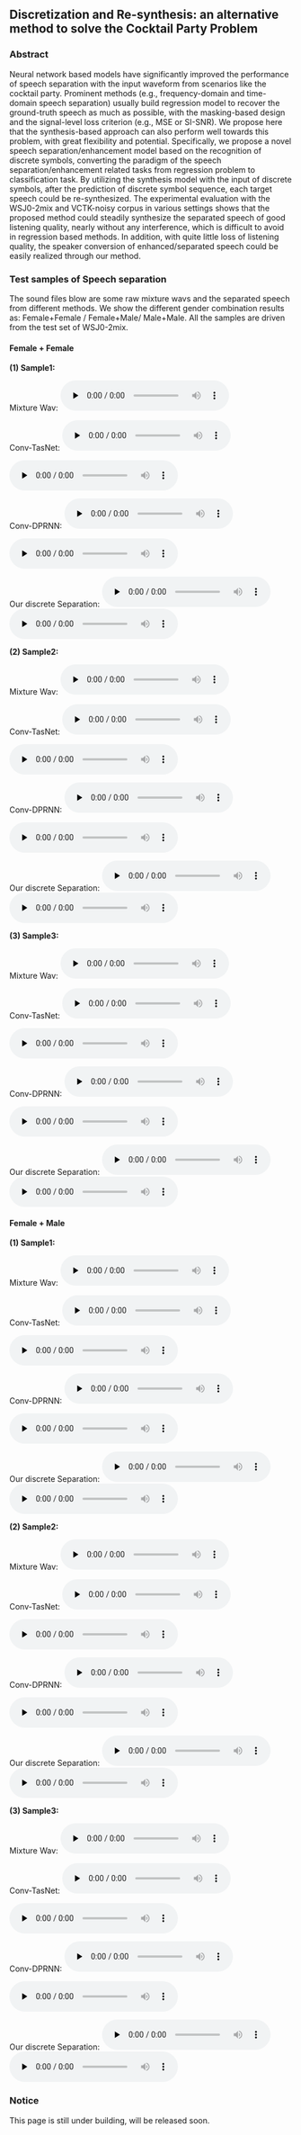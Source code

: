 ## Discretization and Re-synthesis: an alternative method to solve the Cocktail Party Problem

### Abstract
Neural network based models have significantly improved the performance of speech separation with the input waveform from scenarios like the cocktail party. Prominent methods (e.g., frequency-domain and time-domain speech separation) usually build regression model to recover the ground-truth speech as much as possible, with the masking-based design and the signal-level loss criterion (e.g., MSE or SI-SNR). We propose here that the synthesis-based approach can also perform well towards this problem, with great flexibility and potential.  Specifically, we propose a novel speech separation/enhancement model based on the recognition of discrete symbols, converting the paradigm of the speech separation/enhancement related tasks from regression problem to classification task. By utilizing the synthesis model with the input of discrete symbols, after the prediction of discrete symbol sequence, each target speech could be re-synthesized. The experimental evaluation with the WSJ0-2mix and VCTK-noisy corpus in various settings shows that the proposed method could steadily synthesize the separated speech of good listening quality, nearly without any interference, which is difficult to avoid in regression based methods. In addition, with quite little loss of listening quality, the speaker conversion of enhanced/separated speech could be easily realized through our method.


### Test samples of Speech separation 
The sound files blow are some raw mixture wavs and the separated speech from different methods.
We show the different gender combination results as: Female+Female / Female+Male/ Male+Male.
All the samples are driven from the test set of WSJ0-2mix.

#### Female + Female

**(1) Sample1:** 

Mixture Wav:
<audio id="audio" controls="" preload="none">
<source id="wav" src="https://github.com/shincling/discreteSeparation/blob/gh-pages/wavs/FF/Mix/053_444_053a050p_1.912_444o030g_-1.912.wav?raw=true">
</audio>

Conv-TasNet:
<audio id="audio" controls="" preload="none">
<source id="wav" src="https://github.com/shincling/discreteSeparation/blob/gh-pages/wavs/FF/ConvTasNet/053_444_053a050p_1.912_444o030g_-1.912_pre1.wav?raw=true"></audio>

<audio id="audio" controls="" preload="none">
<source id="wav" src="https://github.com/shincling/discreteSeparation/blob/gh-pages/wavs/FF/ConvTasNet/053_444_053a050p_1.912_444o030g_-1.912_pre2.wav?raw=true"></audio>

Conv-DPRNN:
<audio id="audio" controls="" preload="none">
<source id="wav" src="https://github.com/shincling/discreteSeparation/blob/gh-pages/wavs/FF/DPRNN/053_444_053a050p_1.912_444o030g_-1.912_pre1.wav?raw=true"></audio>

<audio id="audio" controls="" preload="none">
<source id="wav" src="https://github.com/shincling/discreteSeparation/blob/gh-pages/wavs/FF/DPRNN/053_444_053a050p_1.912_444o030g_-1.912_pre2.wav?raw=true"></audio>

Our discrete Separation:
<audio id="audio" controls="" preload="none">
<source id="wav" src="https://github.com/shincling/discreteSeparation/blob/gh-pages/wavs/FF/053_444_053a050p_1.912_444o030g_-1.912_pre1.wav?raw=true"></audio>
<audio id="audio" controls="" preload="none">
<source id="wav" src="https://github.com/shincling/discreteSeparation/blob/gh-pages/wavs/FF/053_444_053a050p_1.912_444o030g_-1.912_pre2.wav?raw=true"></audio>

**(2) Sample2:**  

Mixture Wav:
<audio id="audio" controls="" preload="none">
<source id="wav" src="https://github.com/shincling/discreteSeparation/blob/gh-pages/wavs/FF/Mix/420_053_420a0104_0.4599_053o020i_-0.4599.wav?raw=true">
</audio>

Conv-TasNet:
<audio id="audio" controls="" preload="none">
<source id="wav" src="https://github.com/shincling/discreteSeparation/blob/gh-pages/wavs/FF/ConvTasNet/420_053_420a0104_0.4599_053o020i_-0.4599_pre1.wav?raw=true"></audio>

<audio id="audio" controls="" preload="none">
<source id="wav" src="https://github.com/shincling/discreteSeparation/blob/gh-pages/wavs/FF/ConvTasNet/420_053_420a0104_0.4599_053o020i_-0.4599_pre2.wav?raw=true"></audio>

Conv-DPRNN:
<audio id="audio" controls="" preload="none">
<source id="wav" src="https://github.com/shincling/discreteSeparation/blob/gh-pages/wavs/FF/DPRNN/420_053_420a0104_0.4599_053o020i_-0.4599_pre1.wav?raw=true"></audio>

<audio id="audio" controls="" preload="none">
<source id="wav" src="https://github.com/shincling/discreteSeparation/blob/gh-pages/wavs/FF/DPRNN/420_053_420a0104_0.4599_053o020i_-0.4599_pre2.wav?raw=true"></audio>

Our discrete Separation:
<audio id="audio" controls="" preload="none">
<source id="wav" src="https://github.com/shincling/discreteSeparation/blob/gh-pages/wavs/FF/420_053_420a0104_0.4599_053o020i_-0.4599_pre1.wav?raw=true"></audio>
<audio id="audio" controls="" preload="none">
<source id="wav" src="https://github.com/shincling/discreteSeparation/blob/gh-pages/wavs/FF/420_053_420a0104_0.4599_053o020i_-0.4599_pre2.wav?raw=true"></audio>

**(3) Sample3:** 

Mixture Wav:
<audio id="audio" controls="" preload="none">
<source id="wav" src="https://github.com/shincling/discreteSeparation/blob/gh-pages/wavs/FF/Mix/420_444_420a0114_0.39756_444o0314_-0.39756.wav?raw=true">
</audio>

Conv-TasNet:
<audio id="audio" controls="" preload="none">
<source id="wav" src="https://github.com/shincling/discreteSeparation/blob/gh-pages/wavs/FF/ConvTasNet/420_444_420a0114_0.39756_444o0314_-0.39756_pre1.wav?raw=true"></audio>

<audio id="audio" controls="" preload="none">
<source id="wav" src="https://github.com/shincling/discreteSeparation/blob/gh-pages/wavs/FF/ConvTasNet/420_444_420a0114_0.39756_444o0314_-0.39756_pre2.wav?raw=true"></audio>

Conv-DPRNN:
<audio id="audio" controls="" preload="none">
<source id="wav" src="https://github.com/shincling/discreteSeparation/blob/gh-pages/wavs/FF/DPRNN/420_444_420a0114_0.39756_444o0314_-0.39756_pre1.wav?raw=true"></audio>

<audio id="audio" controls="" preload="none">
<source id="wav" src="https://github.com/shincling/discreteSeparation/blob/gh-pages/wavs/FF/DPRNN/420_444_420a0114_0.39756_444o0314_-0.39756_pre2.wav?raw=true"></audio>

Our discrete Separation:
<audio id="audio" controls="" preload="none">
<source id="wav" src="https://github.com/shincling/discreteSeparation/blob/gh-pages/wavs/FF/420_444_420a0114_0.39756_444o0314_-0.39756_pre1.wav?raw=true"></audio>
<audio id="audio" controls="" preload="none">
<source id="wav" src="https://github.com/shincling/discreteSeparation/blob/gh-pages/wavs/FF/420_444_420a0114_0.39756_444o0314_-0.39756_pre2.wav?raw=true"></audio>

#### Female + Male

**(1) Sample1:** 

Mixture Wav:
<audio id="audio" controls="" preload="none">
<source id="wav" src="https://github.com/shincling/discreteSeparation/blob/gh-pages/wavs/FM/Mix/053_423_053o0206_0.66993_423a0105_-0.66993.wav?raw=true">
</audio>

Conv-TasNet:
<audio id="audio" controls="" preload="none">
<source id="wav" src="https://github.com/shincling/discreteSeparation/blob/gh-pages/wavs/FM/ConvTasNet/053_423_053o0206_0.66993_423a0105_-0.66993_pre1.wav?raw=true"></audio>

<audio id="audio" controls="" preload="none">
<source id="wav" src="https://github.com/shincling/discreteSeparation/blob/gh-pages/wavs/FM/ConvTasNet/053_423_053o0206_0.66993_423a0105_-0.66993_pre2.wav?raw=true"></audio>

Conv-DPRNN:
<audio id="audio" controls="" preload="none">
<source id="wav" src="https://github.com/shincling/discreteSeparation/blob/gh-pages/wavs/FM/DPRNN/053_423_053o0206_0.66993_423a0105_-0.66993_pre1.wav?raw=true"></audio>

<audio id="audio" controls="" preload="none">
<source id="wav" src="https://github.com/shincling/discreteSeparation/blob/gh-pages/wavs/FM/DPRNN/053_423_053o0206_0.66993_423a0105_-0.66993_pre2.wav?raw=true"></audio>

Our discrete Separation:
<audio id="audio" controls="" preload="none">
<source id="wav" src="https://github.com/shincling/discreteSeparation/blob/gh-pages/wavs/FM/053_423_053o0206_0.66993_423a0105_-0.66993_pre1.wav?raw=true"></audio>
<audio id="audio" controls="" preload="none">
<source id="wav" src="https://github.com/shincling/discreteSeparation/blob/gh-pages/wavs/FM/053_423_053o0206_0.66993_423a0105_-0.66993_pre2.wav?raw=true"></audio>

**(2) Sample2:** 

Mixture Wav:
<audio id="audio" controls="" preload="none">
<source id="wav" src="https://github.com/shincling/discreteSeparation/blob/gh-pages/wavs/FM/Mix/051_444_051c0101_1.9809_444o030u_-1.9809.wav?raw=true">
</audio>

Conv-TasNet:
<audio id="audio" controls="" preload="none">
<source id="wav" src="https://github.com/shincling/discreteSeparation/blob/gh-pages/wavs/FM/ConvTasNet/051_444_051c0101_1.9809_444o030u_-1.9809_pre1.wav?raw=true"></audio>

<audio id="audio" controls="" preload="none">
<source id="wav" src="https://github.com/shincling/discreteSeparation/blob/gh-pages/wavs/FM/ConvTasNet/051_444_051c0101_1.9809_444o030u_-1.9809_pre2.wav?raw=true"></audio>

Conv-DPRNN:
<audio id="audio" controls="" preload="none">
<source id="wav" src="https://github.com/shincling/discreteSeparation/blob/gh-pages/wavs/FM/DPRNN/051_444_051c0101_1.9809_444o030u_-1.9809_pre1.wav?raw=true"></audio>

<audio id="audio" controls="" preload="none">
<source id="wav" src="https://github.com/shincling/discreteSeparation/blob/gh-pages/wavs/FM/DPRNN/051_444_051c0101_1.9809_444o030u_-1.9809_pre2.wav?raw=true"></audio>

Our discrete Separation:
<audio id="audio" controls="" preload="none">
<source id="wav" src="https://github.com/shincling/discreteSeparation/blob/gh-pages/wavs/FM/051_444_051c0101_1.9809_444o030u_-1.9809_pre1.wav?raw=true"></audio>
<audio id="audio" controls="" preload="none">
<source id="wav" src="https://github.com/shincling/discreteSeparation/blob/gh-pages/wavs/FM/051_444_051c0101_1.9809_444o030u_-1.9809_pre2.wav?raw=true"></audio>

**(3) Sample3:** 

Mixture Wav:
<audio id="audio" controls="" preload="none">
<source id="wav" src="https://github.com/shincling/discreteSeparation/blob/gh-pages/wavs/FM/Mix/22h_445_22ha010e_1.9643_445o030y_-1.9643.wav?raw=true">
</audio>

Conv-TasNet:
<audio id="audio" controls="" preload="none">
<source id="wav" src="https://github.com/shincling/discreteSeparation/blob/gh-pages/wavs/FM/ConvTasNet/22h_445_22ha010e_1.9643_445o030y_-1.9643_pre1.wav?raw=true"></audio>

<audio id="audio" controls="" preload="none">
<source id="wav" src="https://github.com/shincling/discreteSeparation/blob/gh-pages/wavs/FM/ConvTasNet/22h_445_22ha010e_1.9643_445o030y_-1.9643_pre2.wav?raw=true"></audio>

Conv-DPRNN:
<audio id="audio" controls="" preload="none">
<source id="wav" src="https://github.com/shincling/discreteSeparation/blob/gh-pages/wavs/FM/DPRNN/22h_445_22ha010e_1.9643_445o030y_-1.9643_pre1.wav?raw=true"></audio>

<audio id="audio" controls="" preload="none">
<source id="wav" src="https://github.com/shincling/discreteSeparation/blob/gh-pages/wavs/FM/DPRNN/22h_445_22ha010e_1.9643_445o030y_-1.9643_pre2.wav?raw=true"></audio>

Our discrete Separation:
<audio id="audio" controls="" preload="none">
<source id="wav" src="https://github.com/shincling/discreteSeparation/blob/gh-pages/wavs/FM/22h_445_22ha010e_1.9643_445o030y_-1.9643_pre1.wav?raw=true"></audio>
<audio id="audio" controls="" preload="none">
<source id="wav" src="https://github.com/shincling/discreteSeparation/blob/gh-pages/wavs/FM/22h_445_22ha010e_1.9643_445o030y_-1.9643_pre2.wav?raw=true"></audio>




### Notice
This page is still under building, will be released soon.

